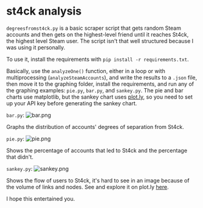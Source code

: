 # st4ck analysis

```degreesfromst4ck.py``` is a basic scraper script that gets random Steam accounts and then gets on the highest-level friend until it reaches St4ck, the highest level Steam user. The script isn't that well structured because I was using it personally. 

To use it, install the requirements with ```pip install -r requirements.txt```.

Basically, use the ```analyzeOne()``` function, either in a loop or with multiprocessing (```analyzeSteamAccounts```), and write the results to a ```.json``` file, then move it to the graphing folder, install the requirements, and run any of the graphing examples: ```pie.py```, ```bar.py```, and ```sankey.py```. The pie and bar charts use matplotlib, but the sankey chart uses [plot.ly](https://plot.ly/), so you need to set up your API key before generating the sankey chart.

```bar.py```:
![bar.png](https://github.com/kajchang/degrees-from-st4ck/raw/master/graphing/bar.png)

Graphs the distribution of accounts' degrees of separation from St4ck.

```pie.py```:
![pie.png](https://github.com/kajchang/degrees-from-st4ck/raw/master/graphing/pie.png)

Shows the percentage of accounts that led to St4ck and the percentage that didn't.

```sankey.py```:
![sankey.png](https://github.com/kajchang/degrees-from-st4ck/raw/master/graphing/sankey.png)

Shows the flow of users to St4ck, it's hard to see in an image because of the volume of links and nodes. See and explore it on plot.ly [here](https://plot.ly/~kachang/16/the-path-to-st4ck/#/).

I hope this entertained you.
